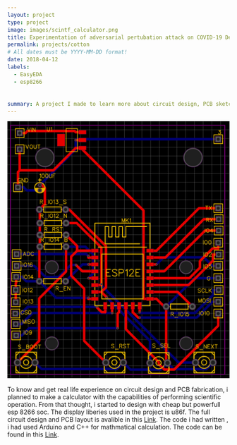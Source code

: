 ```yaml
---
layout: project
type: project
image: images/scintf_calculator.png
title: Experimentation of adversarial pertubation attack on COVID-19 Detection attack
permalink: projects/cotton
# All dates must be YYYY-MM-DD format!
date: 2018-04-12
labels:
  - EasyEDA
  - esp8266


summary: A project I made to learn more about circuit design, PCB sketching and coding with complex mathmatical model 
---
```


<div class="ui images">
  <img class="ui image" src="../images/scintf_calculator.png">
</div>



To know and get real life experience on circuit design and  PCB fabrication, i planned to make a calculator with the capabilities of performing scientific operation. 
From that thought, i started to design with cheap but powerfull esp 8266 soc. The display liberies used in the project is u86f. The full circuit design and PCB layout is
avalible in this [Link](https://easyeda.com/samiulextreem/Device_advance).
The code i had written , i had used Arduino and C++ for mathmatical calculation. The code can be found in this [Link](https://github.com/samiulextreem/Device_advance).
